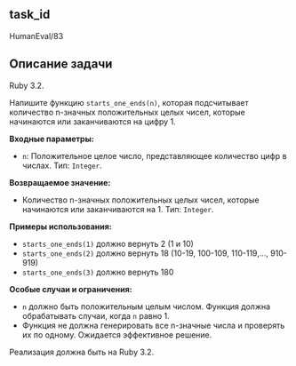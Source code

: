 ## task_id
HumanEval/83

## Описание задачи
Ruby 3.2.

Напишите функцию `starts_one_ends(n)`, которая подсчитывает количество n-значных положительных целых чисел, которые начинаются или заканчиваются на цифру 1.

**Входные параметры:**

* `n`: Положительное целое число, представляющее количество цифр в числах.  Тип: `Integer`.

**Возвращаемое значение:**

* Количество n-значных положительных целых чисел, которые начинаются или заканчиваются на 1. Тип: `Integer`.

**Примеры использования:**

* `starts_one_ends(1)`  должно вернуть 2 (1 и 10)
* `starts_one_ends(2)` должно вернуть 18 (10-19, 100-109, 110-119,..., 910-919)
* `starts_one_ends(3)` должно вернуть 180

**Особые случаи и ограничения:**

* `n` должно быть положительным целым числом.  Функция должна обрабатывать случаи, когда `n` равно 1.
* Функция не должна генерировать все n-значные числа и проверять их по одному.  Ожидается эффективное решение.


Реализация должна быть на Ruby 3.2.

